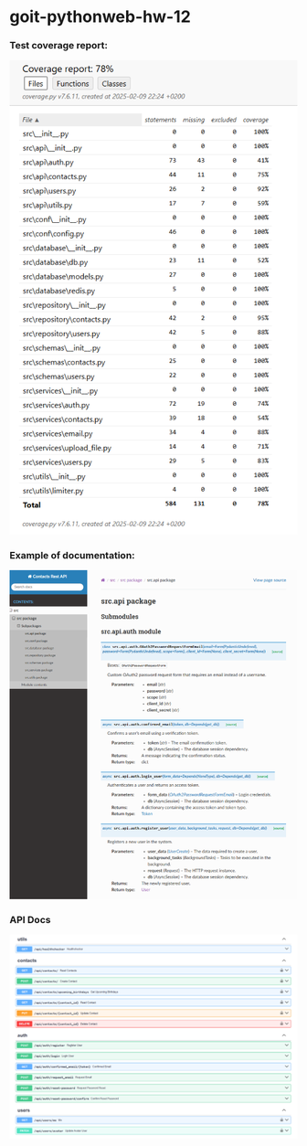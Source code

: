 # goit-pythonweb-hw-12

### Test coverage report:

![Coverage](readme/coverage_report.png)

### Example of documentation:
![Docs](readme/docs.png)

### API Docs
![API Docs](readme/api_docs.png)